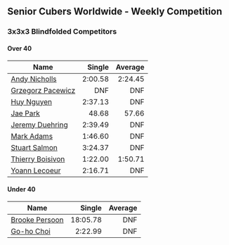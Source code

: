 ## Senior Cubers Worldwide - Weekly Competition
### 3x3x3 Blindfolded Competitors

#### Over 40

| Name | Single | Average |
| -- | --: | --: |
| [Andy Nicholls](../persons/andy_nicholls.md) | 2:00.58 | 2:24.45 |
| [Grzegorz Pacewicz](../persons/grzegorz_pacewicz.md) | DNF | DNF |
| [Huy Nguyen](../persons/huy_nguyen.md) | 2:37.13 | DNF |
| [Jae Park](../persons/jae_park.md) | 48.68 | 57.66 |
| [Jeremy Duehring](../persons/jeremy_duehring.md) | 2:39.49 | DNF |
| [Mark Adams](../persons/mark_adams.md) | 1:46.60 | DNF |
| [Stuart Salmon](../persons/stuart_salmon.md) | 3:24.37 | DNF |
| [Thierry Boisivon](../persons/thierry_boisivon.md) | 1:22.00 | 1:50.71 |
| [Yoann Lecoeur](../persons/yoann_lecoeur.md) | 2:16.71 | DNF |

#### Under 40

| Name | Single | Average |
| -- | --: | --: |
| [Brooke Persoon](../persons/brooke_persoon.md) | 18:05.78 | DNF |
| [Go-ho Choi](../persons/go-ho_choi.md) | 2:22.99 | DNF |


<!-- Global site tag (gtag.js) - Google Analytics -->
<script async src="https://www.googletagmanager.com/gtag/js?id=UA-86348435-3"></script>
<script>window.dataLayer = window.dataLayer || []; function gtag() {dataLayer.push(arguments);} gtag('js', new Date()); gtag('config', 'UA-86348435-3');</script>
